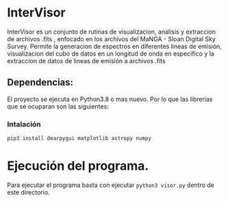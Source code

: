 # InterVisor

InterVisor es un conjunto de rutinas de visualizacion, analisis y extraccion de archivos .fits , enfocado en los archivos del MaNGA - Sloan Digital Sky Survey. Permite la generacion de espectros en diferentes lineas de emisión, visualizacion del cubo de datos en un longitud de onda en especifico y la extraccion de datos de lineas de emisión a archivos .fits

## Dependencias: 

El proyecto se ejecuta en Python3.8 o mas nuevo. Por lo que las librerias que se ocuparan son las siguientes:

### Intalación 
```bash
pip3 install dearpygui matplotlib astropy numpy
```

# Ejecución del programa.
Para ejecutar el programa basta con ejecutar `python3 visor.py` dentro de este directorio.